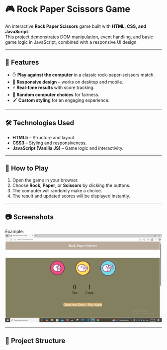 # 🎮 Rock Paper Scissors Game  

An interactive **Rock Paper Scissors** game built with **HTML, CSS, and JavaScript**.  
This project demonstrates DOM manipulation, event handling, and basic game logic in JavaScript, combined with a responsive UI design.

---

## 📌 Features  

- ✋ **Play against the computer** in a classic rock-paper-scissors match.  
- 🎨 **Responsive design** – works on desktop and mobile.  
- ⚡ **Real-time results** with score tracking.  
- 🔄 **Random computer choices** for fairness.  
- 🖌 **Custom styling** for an engaging experience.  

---

## 🛠 Technologies Used  

- **HTML5** – Structure and layout.  
- **CSS3** – Styling and responsiveness.  
- **JavaScript (Vanilla JS)** – Game logic and interactivity.  

---

## 🚀 How to Play  

1. Open the game in your browser.  
2. Choose **Rock**, **Paper**, or **Scissors** by clicking the buttons.  
3. The computer will randomly make a choice.  
4. The result and updated scores will be displayed instantly.  

---

## 📷 Screenshots  



Example:  
![Game Screenshot](rock.PNG)

---

## 📂 Project Structure  


